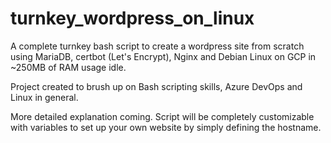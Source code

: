 # turnkey_wordpress_on_linux
A complete turnkey bash script to create a wordpress site from scratch using MariaDB, certbot (Let's Encrypt), Nginx and Debian Linux on GCP in ~250MB of RAM usage idle.

Project created to brush up on Bash scripting skills, Azure DevOps and Linux in general.

More detailed explanation coming. Script will be completely customizable with variables to set up your own website by simply defining the hostname.
